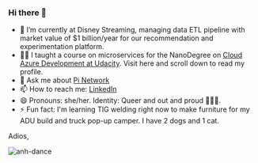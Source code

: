 ### Hi there 👋

- 🏰 I’m currently at Disney Streaming, managing data ETL pipeline with market value of $1 billion/year for our recommendation and experimentation platform.      
- 👩‍🏫 I taught a course on microservices for the NanoDegree on [Cloud Azure Development at Udacity](https://www.udacity.com/course/cloud-developer-using-microsoft-azure-nanodegree--nd081).  Visit here and scroll down to read my profile.  
- 💬 Ask me about [Pi Network](https://medium.com/@akhoang88/4-reasons-why-you-should-and-should-not-jump-on-the-new-pi-coin-cryptocurrency-craze-857d651866cf)  
- 📫 How to reach me:  [LinkedIn](https://www.linkedin.com/in/anhkimhoang/)  
- 😄 Pronouns: she/her. Identity: Queer and out and proud 🌈🌈🌈.
- ⚡ Fun fact: I'm learning TIG welding right now to make furniture for my ADU build and truck pop-up camper. I have 2 dogs and 1 cat.

Adios,

![anh-dance](https://i.ibb.co/qJKqxjB/ezgif-com-gif-maker.gif)
